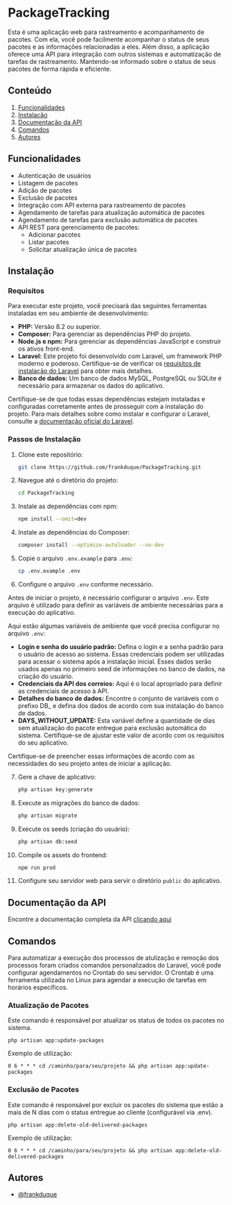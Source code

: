 # PackageTracking

Esta é uma aplicação web para rastreamento e acompanhamento de pacotes. Com ela, você pode facilmente acompanhar o status de seus pacotes e as informações relacionadas a eles. Além disso, a aplicação oferece uma API para integração com outros sistemas e automatização de tarefas de rastreamento. Mantendo-se informado sobre o status de seus pacotes de forma rápida e eficiente.

## Conteúdo

1. [Funcionalidades](#funcionalidades)
2. [Instalação](#instalação)
3. [Documentação da API](#documentação-da-api)
4. [Comandos](#comandos)
5. [Autores](#autores)

## Funcionalidades

-  Autenticação de usuários
-  Listagem de pacotes
-  Adição de pacotes
-  Exclusão de pacotes
-  Integração com API externa para rastreamento de pacotes
-  Agendamento de tarefas para atualização automática de pacotes
-  Agendamento de tarefas para exclusão automática de pacotes
-  API REST para gerenciamento de pacotes:
   -  Adicionar pacotes
   -  Listar pacotes
   -  Solicitar atualização única de pacotes

## Instalação

### Requisitos

Para executar este projeto, você precisará das seguintes ferramentas instaladas em seu ambiente de desenvolvimento:

-   **PHP:** Versão 8.2 ou superior.
-   **Composer:** Para gerenciar as dependências PHP do projeto.
-   **Node.js e npm:** Para gerenciar as dependências JavaScript e construir os ativos front-end.
-   **Laravel:** Este projeto foi desenvolvido com Laravel, um framework PHP moderno e poderoso. Certifique-se de verificar os [requisitos de instalação do Laravel](https://laravel.com/docs/installation#server-requirements) para obter mais detalhes.
-   **Banco de dados:** Um banco de dados MySQL, PostgreSQL ou SQLite é necessário para armazenar os dados do aplicativo.

Certifique-se de que todas essas dependências estejam instaladas e configuradas corretamente antes de prosseguir com a instalação do projeto. Para mais detalhes sobre como instalar e configurar o Laravel, consulte a [documentação oficial do Laravel](https://laravel.com/docs).

### Passos de Instalação

1. Clone este repositório:

    ```bash
    git clone https://github.com/frankduque/PackageTracking.git
    ```

2. Navegue até o diretório do projeto:

    ```bash
    cd PackageTracking
    ```

3. Instale as dependências com npm:

    ```bash
    npm install --omit=dev
    ```

4. Instale as dependências do Composer:

    ```bash
    composer install --optimize-autoloader --no-dev
    ```

5. Copie o arquivo `.env.example` para `.env`:

    ```bash
    cp .env.example .env
    ```

6. Configure o arquivo `.env` conforme necessário.

Antes de iniciar o projeto, é necessário configurar o arquivo `.env`. Este arquivo é utilizado para definir as variáveis de ambiente necessárias para a execução do aplicativo.

Aqui estão algumas variáveis de ambiente que você precisa configurar no arquivo `.env`:

-   **Login e senha do usuário padrão:** Defina o login e a senha padrão para o usuário de acesso ao sistema. Essas credenciais podem ser utilizadas para acessar o sistema após a instalação inicial. Esses dados serão usados apenas no primeiro seed de informações no banco de dados, na criação do usuário.
-   **Credenciais da API dos correios:** Aqui é o local apropriado para definir as credenciais de acesso à API.
-   **Detalhes do banco de dados:** Encontre o conjunto de variáveis com o prefixo DB\_ e defina dos dados de acordo com sua instalação do banco de dados.
-   **DAYS_WITHOUT_UPDATE:** Esta variável define a quantidade de dias sem atualização do pacote entregue para exclusão automática do sistema. Certifique-se de ajustar este valor de acordo com os requisitos do seu aplicativo.

Certifique-se de preencher essas informações de acordo com as necessidades do seu projeto antes de iniciar a aplicação.

7. Gere a chave de aplicativo:

    ```bash
    php artisan key:generate
    ```

8. Execute as migrações do banco de dados:

    ```bash
    php artisan migrate
    ```

9. Execute os seeds (criação do usuário):

    ```bash
    php artisan db:seed
    ```

10. Compile os assets do frontend:

    ```bash
    npm run prod
    ```

11. Configure seu servidor web para servir o diretório `public` do aplicativo.

## Documentação da API

Encontre a documentação completa da API [clicando aqui](/API.md)

## Comandos

Para automatizar a execução dos processos de atulização e remoção dos processos foram criados comandos personalizados do Laravel, você pode configurar agendamentos no Crontab do seu servidor. O Crontab é uma ferramenta utilizada no Linux para agendar a execução de tarefas em horários específicos.

### Atualização de Pacotes

Este comando é responsável por atualizar os status de todos os pacotes no sistema.

`php artisan app:update-packages`

Exemplo de utilização:

`0 6 * * * cd /caminho/para/seu/projeto && php artisan app:update-packages `

### Exclusão de Pacotes

Este comando é responsável por excluir os pacotes do sistema que estão a mais de N dias com o status entregue ao cliente (configurável via .env).

`php artisan app:delete-old-delivered-packages`

Exemplo de utilização:

`0 6 * * * cd /caminho/para/seu/projeto && php artisan app:delete-old-delivered-packages `

## Autores

-   [@frankduque](https://github.com/frankduque)
